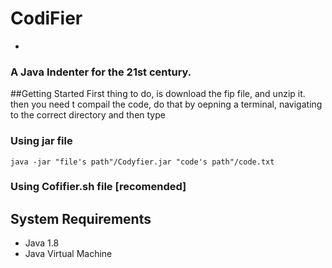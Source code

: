 # CodiFier
-
### A Java Indenter for the 21st century.
##Getting Started
First thing to do, is download the fip file, and unzip it. then you need t compail the code, do that by oepning a terminal, navigating to the correct directory and then type

### Using jar file

```
java -jar "file's path"/Codyfier.jar "code's path"/code.txt 
```
### Using Cofifier.sh file [recomended]

## System Requirements

* Java 1.8 
* Java Virtual Machine

